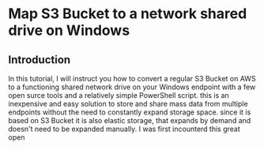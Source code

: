 # Map S3 Bucket to a network shared drive on Windows
## Introduction
In this tutorial, I will instruct you how to convert a regular S3 Bucket on AWS to a functioning shared network drive on your Windows endpoint with a few open surce tools and a relatively simple PowerShell script. this is an inexpensive and easy solution to store and share mass data from multiple endpoints without the need to constantly expand storage space. since it is based on S3 Bucket it is also elastic storage, that expands by demand and doesn't need to be expanded manually.
I was first incounterd this great open
